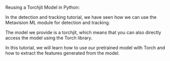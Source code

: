 Reusing a Torchjit Model in Python:

In the detection and tracking tutorial, we have seen how we can use the Metavision ML module for detection and tracking.

The model we provide is a torchjit, which means that you can also directly access the model using the Torch library.

In this tutorial, we will learn how to use our pretrained model with Torch and how to extract the features generated from the model.
